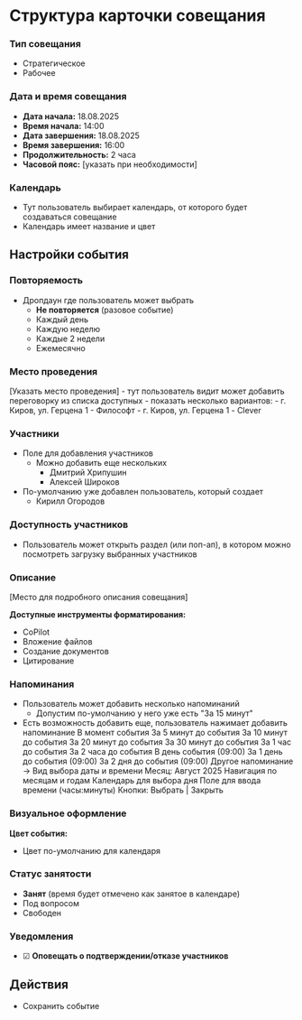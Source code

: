 # Структура карточки совещания

### Тип совещания
- Стратегическое
- Рабочее

### Дата и время совещания
- **Дата начала:** 18.08.2025
- **Время начала:** 14:00
- **Дата завершения:** 18.08.2025  
- **Время завершения:** 16:00
- **Продолжительность:** 2 часа
- **Часовой пояс:** [указать при необходимости]

### Календарь
- Тут пользователь выбирает календарь, от которого будет создаваться совещание
- Календарь имеет название и цвет

## Настройки события

### Повторяемость
- Дропдаун где пользователь может выбрать
	- **Не повторяется** (разовое событие)
	- Каждый день
	- Каждую неделю
	- Каждые 2 недели
	- Ежемесячно

### Место проведения
[Указать место проведения]
	- тут пользователь видит может добавить переговорку из списка доступных
		- показать несколько вариантов:
			- г. Киров, ул. Герцена 1 - Философт
			- г. Киров, ул. Герцена 1 - Clever

### Участники
- Поле для добавления участников
	- Можно добавить еще нескольких 
		- Дмитрий Хрипушин
		- Алексей Широков
- По-умолчанию уже добавлен пользователь, который создает
	- Кирилл Огородов

### Доступность участников
- Пользователь может открыть раздел (или поп-ап), в котором можно посмотреть загрузку выбранных участников
### Описание
[Место для подробного описания совещания]

**Доступные инструменты форматирования:**
- CoPilot
- Вложение файлов
- Создание документов
- Цитирование

### Напоминания
- Пользователь может добавить несколько напоминаний
	- Допустим по-умолчанию у него уже есть "За 15 минут"
- Есть возможность добавить еще, пользователь нажимает добавить напоминание
		В момент события
		За 5 минут до события
		За 10 минут до события
		За 20 минут до события
		За 30 минут до события
		За 1 час до события
		За 2 часа до события
		В день события (09:00)
		За 1 день до события (09:00)
		За 2 дня до события (09:00)
		Другое напоминание →
			Вид выбора даты и времени
			Месяц: Август 2025
			Навигация по месяцам и годам
			Календарь для выбора дня
			Поле для ввода времени (часы:минуты)
			Кнопки: Выбрать | Закрыть

### Визуальное оформление
**Цвет события:** 
- Цвет по-умолчанию для календаря

### Статус занятости
- **Занят** (время будет отмечено как занятое в календаре)
- Под вопросом
- Свободен

### Уведомления
- ☑ **Оповещать о подтверждении/отказе участников**

## Действия
- Сохранить событие